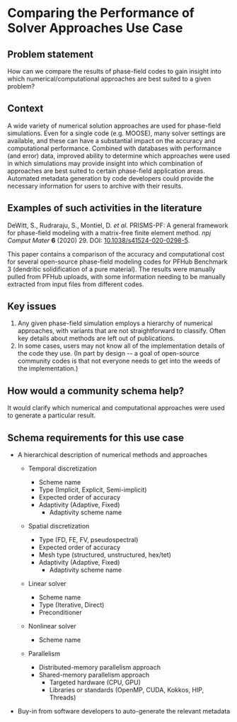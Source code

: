 # Comparing the Performance of Solver Approaches Use Case

## Problem statement

How can we compare the results of phase-field codes to gain insight into which
numerical/computational approaches are best suited to a given problem?

## Context

A wide variety of numerical solution approaches are used for phase-field
simulations. Even for a single code (e.g. MOOSE), many solver settings are
available, and these can have a substantial impact on the accuracy and
computational performance. Combined with databases with performance (and error)
data, improved ability to determine which approaches were used in which
simulations may provide insight into which combination of approaches are best
suited to certain phase-field application areas. Automated metadata generation
by code developers could provide the necessary information for users to archive
with their results.

## Examples of such activities in the literature

DeWitt, S., Rudraraju, S., Montiel, D. _et al._
PRISMS-PF: A general framework for phase-field modeling with a matrix-free
finite element method. _npj Comput Mater_ **6** (2020) 29.
DOI: [10.1038/s41524-020-0298-5](https://doi.org/10.1038/s41524-020-0298-5).

This paper contains a comparison of the accuracy and computational cost for
several open-source phase-field modeling codes for PFHub Benchmark 3 (dendritic
solidification of a pure material). The results were manually pulled from PFHub
uploads, with some information needing to be manually extracted from input
files from different codes.

## Key issues

1. Any given phase-field simulation employs a hierarchy of numerical
   approaches, with variants that are not straightforward to classify.
   Often key details about methods are left out of publications.
2. In some cases, users may not know all of the implementation details of the
   code they use. (In part by design -- a goal of open-source community codes
   is that not everyone needs to get into the weeds of the implementation.)

## How would a community schema help?

It would clarify which numerical and computational approaches were used to
generate a particular result.

## Schema requirements for this use case

- A hierarchical description of numerical methods and approaches

  - Temporal discretization
    - Scheme name
    - Type (Implicit, Explicit, Semi-implicit)
    - Expected order of accuracy
    - Adaptivity (Adaptive, Fixed)
      - Adaptivity scheme name

  - Spatial discretization
    - Type (FD, FE, FV, pseudospectral)
    - Expected order of accuracy
    - Mesh type (structured, unstructured, hex/tet)
    - Adaptivity (Adaptive, Fixed)
      - Adaptivity scheme name

  - Linear solver
    - Scheme name
    - Type (Iterative, Direct)
    - Preconditioner

  - Nonlinear solver
    - Scheme name

  - Parallelism
    - Distributed-memory parallelism approach
    - Shared-memory parallelism approach
      - Targeted hardware (CPU, GPU)
      - Libraries or standards (OpenMP, CUDA, Kokkos, HIP, Threads)

- Buy-in from software developers to auto-generate the relevant metadata
